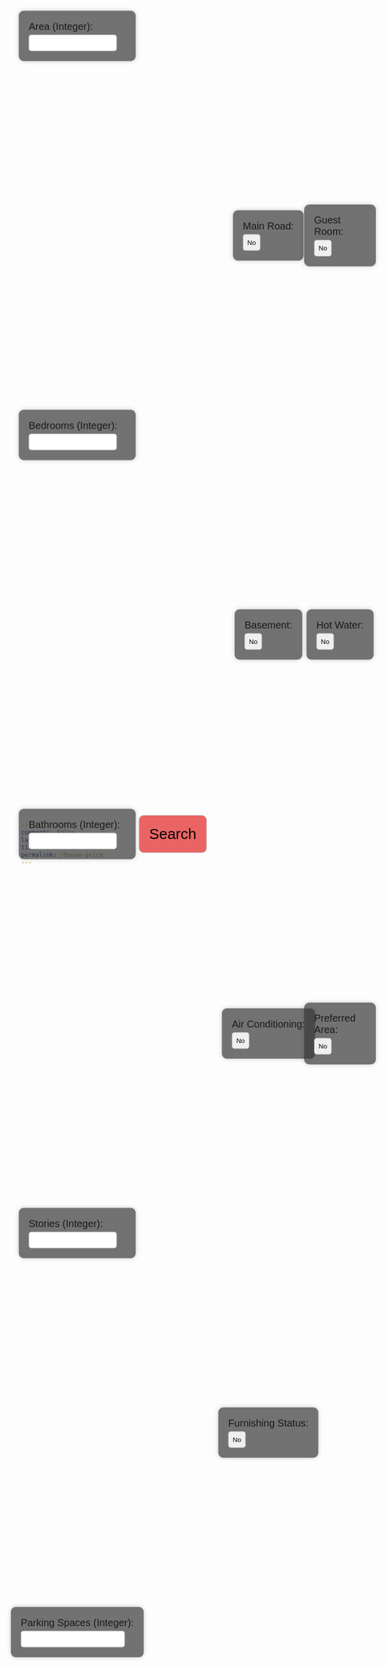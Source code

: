 ```yaml
---
comments: False
layout: default
title: I am under the watha
permalink: /house-price
---
```

<html lang="en">
<head>
  <meta charset="UTF-8">
  <meta name="viewport" content="width=device-width, initial-scale=1.0">
  <title>Property Search</title>
  <style>
    body {
      font-family: Arial, sans-serif;
      margin: 0;
      padding: 20px; /* Added padding */
      display: flex;
      justify-content: center;
      align-items: center;
      min-height: 100vh; /* Changed height to min-height */
      background-image: url('cherryblossom.gif'); /* Replace 'cherryblossom.gif' with the path to your GIF file */
      background-repeat: no-repeat;
      background-attachment: fixed; /* This ensures that the background image doesn't scroll with the content */
      background-size: cover; 
    }
    .container {
      max-width: 600px;
      width: 100%;
      text-align: center;
      background-color: rgba(255, 255, 255, 0.8);
      padding: 20px;
      border-radius: 10px;
      box-shadow: 0 0 10px rgba(0, 0, 0, 0.1);
    }
    .form-group {
      margin-bottom: 20px;
      text-align: left;
    }
    label {
      display: block;
      margin-bottom: 5px;
    }
    input[type="number"],
    input[type="text"] {
      padding: 8px;
      border-radius: 5px;
      border: 1px solid #ccc;
      width: calc(100% - 18px);
    }
    button {
      padding: 8px;
      border-radius: 5px;
      border: 1px solid #ccc;
      cursor: pointer;
      transition: background-color 0.3s ease;
    }
    button.selected {
      background-color: #007bff;
      color: #fff;
    }
    button:hover {
      background-color: #0056b3;
    }
    .search {
        position: fixed;
        top: 50%;
        left: 50%;
        transform: translate(-50%, -50%);
        background-color: rgba(235, 100, 100, 1) !important;
        padding: 20px;
        border-radius: 10px;
        font-size: 30px;
        font-family: Verdana, sans-serif;
    }
    .area, .bedrooms, .bathrooms, .stories, .parking{
        position: fixed;
        text-align: left;
        left: 30%;
        transform: translate(-50%, -50%);
        background-color: rgba(55, 55, 55, 0.7);
        padding: 20px;
        border-radius: 10px;
        box-shadow: 0 0 10px rgba(0, 0, 0, 0.2);
        font-size: 20px;
        font-family: Verdana, sans-serif;
    }
    .area {
        top: 10%;
    }
    .bedrooms {
        top: 30%;
    }
    .bathrooms {
        top: 50%
    }
    .stories {
        top: 70%
    }
    .parking {
        top: 90%
    }
    .mainroad, .guestroom, .basement, .hotwater, .airconditioning, .prefarea, .furnishing {
        position: fixed;
        text-align: left;
        left: 70%;
        transform: translate(-50%, -50%);
        background-color: rgba(55, 55, 55, 0.7);
        padding: 20px;
        border-radius: 10px;
        box-shadow: 0 0 10px rgba(0, 0, 0, 0.2);
        font-size: 20px;
        font-family: Verdana, sans-serif;
    }
    .mainroad {
        top: 20%
    }
    .guestroom {
        top: 20%;
        left: 85%
    }
    .basement {
        top: 40%
    }
    .hotwater {
        top: 40%;
        left: 85%
    }
    .airconditioning {
        top: 60%
    }
    .prefarea {
        top: 60%;
        left: 85%
    }
    .furnishing {
        top: 80%;
    }
  /* Modal styles */
/* Updated modal styles */
/* Updated modal styles with flexbox */
.modal {
    display: none; 
    position: fixed; 
    z-index: 1; 
    width: 45%; 
    height: 45%; 
    border-radius: 30px;
    overflow: auto; 
    background-color: rgba(0,0,0,0.9); /* Updated background color */
    color: white; /* Text color */
    justify-content: center; /* Center horizontally */
    align-items: center;
    font-size: 50px;
    top: 53%;
    left: 50%;
    transform: translate(-50%, -50%);
}
.modal-content {
    background-color: black; /* Updated modal background color */
    margin: 0; /* No margin */
    padding: 20px;
    border: 3px; /* No border */
    width: 100%; /* Full width */
    height: 100%; /* Full height */
    text-align: center;
    display: flex;
    justify-content: center; /* Center horizontally */
    align-items: center;
}
/* Close button */
.close {
  color: white;
  position: absolute;
  left: 50%;
  transform: translateX(-50%);
  bottom: 20px; /* Adjust this value as needed */
}
.close:hover,
.close:focus {
    color: white; /* Close button hover/focus color */
    text-decoration: none;
    cursor: pointer;
}




</style>
</head>
<body>
    <div class="area">
      <label for="area">Area (Integer):</label>
      <input type="number" id="area" name="area" required>
    </div>
    <div class="bedrooms">
      <label for="bedrooms">Bedrooms (Integer):</label>
      <input type="number" id="bedrooms" name="bedrooms" required>
    </div>
    <div class="bathrooms">
      <label for="bathrooms">Bathrooms (Integer):</label>
      <input type="number" id="bathrooms" name="bathrooms" required>
    </div>
    <div class="stories">
      <label for="stories">Stories (Integer):</label>
      <input type="number" id="stories" name="stories" required>
    </div>
    <div class="parking">
      <label for="parking">Parking Spaces (Integer):</label>
      <input type="number" id="parking" name="parking" required>
    </div>
    <div class="mainroad">
      <label>Main Road:</label>
      <button id="main-road-yes" class="toggle-button" onclick="togglebutton('main')">No</button>
    </div>
    <div class="guestroom">
      <label>Guest Room:</label>
      <div id="guest-room-buttons" class="button-group">
        <button id="guest-room-yes" class="toggle-button" onclick="togglebutton('guest')">No</button>
      </div>
    </div>
    <div class="hotwater">
      <label>Hot Water:</label>
      <div id="hotwater-buttons" class="button-group">
        <button id="hotwater-yes" class="toggle-button" onclick="togglebutton('hotwater')">No</button>
      </div>
    </div>
    <div class="basement">
      <label>Basement:</label>
      <div id="basement-buttons" class="button-group">
        <button id="basement-yes" class="toggle-button" onclick="togglebutton('basement')">No</button>
      </div>
    </div>
    <div class="airconditioning">
    <label>Air Conditioning:</label>
    <div id="airconditioning-buttons" class="button-group">
        <button id="airconditioning-yes" class="toggle-button" onclick="togglebutton('airconditioning')">No</button>
    </div>
</div>
    <div class="prefarea">
        <label>Preferred Area:</label>
        <div id="prefarea-buttons" class="button-group">
            <button id="prefarea-yes" class="toggle-button" onclick="togglebutton('prefarea')">No</button>
        </div>
    </div>
    <div class="furnishing">
        <label>Furnishing Status:</label>
        <div id="furnishing-buttons" class="button-group">
            <button id="furnishing-yes" class="toggle-button" onclick="togglebutton('furnishing')">No</button>
        </div>
    </div>
    <button type="button" class = "search" onclick="submitForm()">Search</button>
  <div id="myModal" class="modal">
  <!-- Modal content -->
    <div class="modal-content">
      <span class="close" onclick="closeModal()">&times;</span>
      <p id="modalData">Variable Data Goes Here</p>
    </div>
  </div>
  <script>
    var mainroad = false;guestroom = false;basement = false;hotwater = false;airconditioning = false; prefarea = false;furnishing = false;
    const toggleButtons = document.querySelectorAll('.toggle-button');
    toggleButtons.forEach(button => {
      button.addEventListener('click', function() {
        const siblingButton = this.id.includes('yes') ? this.nextElementSibling : this.previousElementSibling;
        this.classList.add('selected');
        siblingButton.classList.remove('selected');
      });
    });
    function togglebutton(buttonname) {
        if (buttonname === 'main') {
            mainroad = !mainroad;
            console.log(mainroad)
            if (mainroad == false) {
                document.getElementById("main-road-yes").innerText = "No"}
            else if (mainroad == true) {
                document.getElementById("main-road-yes").innerText = "Yes"
            }
        } else if (buttonname === 'guest') {
            guestroom = !guestroom;
            console.log(guestroom)
            if (guestroom == false) {
                document.getElementById("guest-room-yes").innerText = "No"}
            else if (guestroom == true) {
                document.getElementById("guest-room-yes").innerText = "Yes"
            }
        } else if (buttonname === 'basement') {
            basement = !basement;
            console.log(basement)
            if (basement == false) {
                document.getElementById("basement-yes").innerText = "No"}
            else if (basement == true) {
                document.getElementById("basement-yes").innerText = "Yes"
            }
        } else if (buttonname === 'hotwater') {
            hotwater = !hotwater;
            console.log(hotwater)
            if (hotwater == false) {
                document.getElementById("hotwater-yes").innerText = "No"}
            else if (hotwater == true) {
                document.getElementById("hotwater-yes").innerText = "Yes"
            }
        } else if (buttonname === 'airconditioning') {
            airconditioning = !airconditioning;
            console.log(airconditioning)
            if (airconditioning == false) {
                document.getElementById("airconditioning-yes").innerText = "No"}
            else if (airconditioning == true) {
                document.getElementById("airconditioning-yes").innerText = "Yes"
            }
        } else if (buttonname === 'prefarea') {
            prefarea = !prefarea;
            console.log(prefarea)
            if (prefarea == false) {
                document.getElementById("prefarea-yes").innerText = "No"}
            else if (prefarea == true) {
                document.getElementById("prefarea-yes").innerText = "Yes"
            }
        } else if (buttonname === 'furnishing') {
            furnishing = !furnishing;
            console.log(furnishing)
            if (furnishing == false) {
                document.getElementById("furnishing-yes").innerText = "No"}
            else if (furnishing == true) {
                document.getElementById("furnishing-yes").innerText = "Yes"
            }
        }
    }
    function openModal(data) {
  var modal = document.getElementById("myModal");
  modal.style.display = "block";
    // Here you can set the variable data to be displayed in the modal
    var variableData = "Your House Price is: " + data;
    document.getElementById("modalData").innerText = variableData;
  }
  // Function to close the modal
  function closeModal() {
    var modal = document.getElementById("myModal");
    modal.style.display = "none";
  }
  // Close the modal when clicking outside of it
  window.onclick = function(event) {
    var modal = document.getElementById("myModal");
    if (event.target == modal) {
      modal.style.display = "none";
    }
  }
  closeModal()
    function submitForm() {
      const formData = {
        area: document.getElementById('area').value,
        bedrooms: document.getElementById('bedrooms').value,
        bathrooms: document.getElementById('bathrooms').value,
        stories: document.getElementById('stories').value,
        mainroad: mainroad === true ? 'yes' : 'no',
        guestroom: guestroom === true ? 'yes' : 'no',
        basement: basement === true ? 'yes' : 'no',
        hotwaterheating: hotwater === true ? 'yes' : 'no',
        airconditioning: airconditioning === true ? 'yes' : 'no',
        parking: document.getElementById('parking').value,
        prefarea: prefarea === true ? 'yes' : 'no',
        furnishingstatus: furnishing === true ? 'furnished' : 'unfurnished'
      };
      const jsonOutput = JSON.stringify(formData);
      console.log(jsonOutput);
      fetch("http://127.0.0.1:8086/house/", {
      method: "POST",
      body: jsonOutput,
      headers: {
        "Content-type": "application/json; charset=UTF-8"
      }
      })
      .then(response => response.json())
      .then(data => {
            // Handle successful response here
            openModal(data);
            })
  console.log('OUR FRONTEND ACTUALLY WORKS????????????/')
      // You can do whatever you want with the JSON data here, for example, send it to a server.
    }
    
  </script>
</body>
</html>
